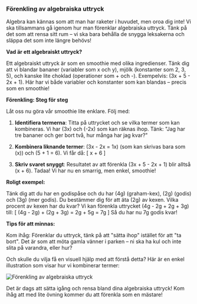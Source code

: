 ### Förenkling av algebraiska uttryck

Algebra kan kännas som att man har raketer i huvudet, men oroa dig inte! Vi ska tillsammans gå igenom hur man förenklar algebraiska uttryck. Tänk på det som att rensa sitt rum – vi ska bara behålla de snygga leksakerna och släppa det som inte längre behövs!

**Vad är ett algebraiskt uttryck?**

Ett algebraiskt uttryck är som en smoothie med olika ingredienser. Tänk dig att vi blandar bananer (variabler som x och y), mjölk (konstanter som 2, 3, 5), och kanske lite choklad (operationer som + och -). Exempelvis: \(3x + 5 - 2x + 1\). Här har vi både variabler och konstanter som kan blandas – precis som en smoothie!

**Förenkling: Steg för steg**

Låt oss nu göra vår smoothie lite enklare. Följ med:

1. **Identifiera termerna**: Titta på uttrycket och se vilka termer som kan kombineras. Vi har \(3x\) och \(-2x\) som kan räknas ihop. Tänk: "Jag har tre bananer och ger bort två, hur många har jag kvar?"

2. **Kombinera liknande termer**: \(3x - 2x = 1x\) (som kan skrivas bara som \(x\)) och \(5 + 1 = 6\). Vi får då:
   \[
   x + 6
   \]

3. **Skriv svaret snyggt**: Resultatet av att förenkla \(3x + 5 - 2x + 1\) blir alltså \(x + 6\). Tadaa! Vi har nu en smarrig, men enkel, smoothie!

**Roligt exempel:**

Tänk dig att du har en godispåse och du har \(4g\) (graham-kex), \(2g\) (godis) och \(3g\) (mer godis). Du bestämmer dig för att äta \(2g\) av kexen. Vilka procent av kexen har du kvar? Vi kan förenkla uttrycket \(4g - 2g + 2g + 3g\) till:
\[
(4g - 2g) + (2g + 3g) = 2g + 5g = 7g
\]
Så du har nu 7g godis kvar! 

**Tips för att minnas:**

Kom ihåg: Förenklar du uttryck, tänk på att "sätta ihop" istället för att "ta bort". Det är som att möta gamla vänner i parken – ni ska ha kul och inte slita på varandra, eller hur? 

Och skulle du vilja få en visuell hjälp med att förstå detta? Här är en enkel illustration som visar hur vi kombinerar termer: 

![Förenkling av algebraiska uttryck](https://example.com/algebra-simplification)

Det är dags att sätta igång och rensa bland dina algebraiska uttryck! Kom ihåg att med lite övning kommer du att förenkla som en mästare!